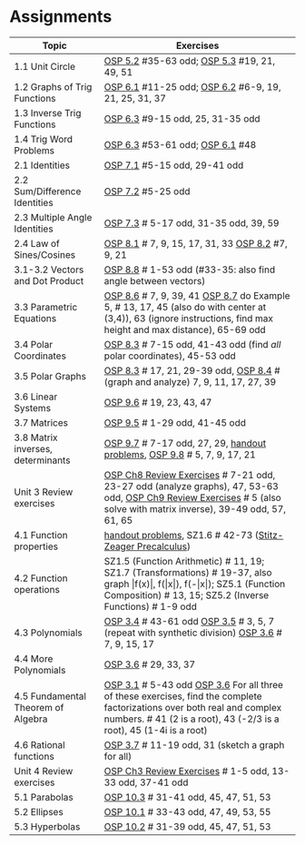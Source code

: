 # Assignments 

|Topic|Exercises|
|-----|---------|
| 1.1 Unit Circle | [OSP 5.2](https://openstax.org/books/precalculus/pages/5-2-unit-circle-sine-and-cosine-functions) #35-63 odd; [OSP 5.3](https://openstax.org/books/precalculus/pages/5-3-the-other-trigonometric-functions) #19, 21, 49, 51 |
| 1.2 Graphs of Trig Functions | [OSP 6.1](https://openstax.org/books/precalculus/pages/6-1-graphs-of-the-sine-and-cosine-functions) #11-25 odd; [OSP 6.2](https://openstax.org/books/precalculus/pages/6-2-graphs-of-the-other-trigonometric-functions) #6-9, 19, 21, 25, 31, 37 |
| 1.3 Inverse Trig Functions | [OSP 6.3](https://openstax.org/books/precalculus/pages/6-3-inverse-trigonometric-functions) #9-15 odd, 25, 31-35 odd |
| 1.4 Trig Word Problems | [OSP 6.3](https://openstax.org/books/precalculus/pages/6-3-inverse-trigonometric-functions) #53-61 odd; [OSP 6.1](https://openstax.org/books/precalculus/pages/6-1-graphs-of-the-sine-and-cosine-functions) #48 |
| 2.1 Identities | [OSP 7.1](https://openstax.org/books/precalculus/pages/7-1-solving-trigonometric-equations-with-identities) #5-15 odd, 29-41 odd|
| 2.2 Sum/Difference Identities | [OSP 7.2](https://openstax.org/books/precalculus/pages/7-2-sum-and-difference-identities) #5-25 odd |
| 2.3 Multiple Angle Identities | [OSP 7.3](https://openstax.org/books/precalculus/pages/7-3-double-angle-half-angle-and-reduction-formulas) # 5-17 odd, 31-35 odd, 39, 59 |
| 2.4 Law of Sines/Cosines | [OSP 8.1](https://openstax.org/books/precalculus/pages/8-1-non-right-triangles-law-of-sines) # 7, 9, 15, 17, 31, 33 [OSP 8.2](https://openstax.org/books/precalculus/pages/8-2-non-right-triangles-law-of-cosines) #7, 9, 21 |
| 3.1-3.2 Vectors and Dot Product | [OSP 8.8](https://openstax.org/books/precalculus/pages/8-8-vectors) # 1-53 odd (#33-35: also find angle between vectors) |
| 3.3 Parametric Equations | [OSP 8.6](https://openstax.org/books/precalculus/pages/8-6-parametric-equations) # 7, 9, 39, 41 [OSP 8.7](https://openstax.org/books/precalculus/pages/8-7-parametric-equations-graphs) do Example 5, # 13, 17, 45 (also do with center at (3,4)), 63 (ignore instructions, find max height and max distance), 65-69 odd |
| 3.4 Polar Coordinates | [OSP 8.3](https://openstax.org/books/precalculus/pages/8-3-polar-coordinates) # 7-15 odd, 41-43 odd (find *all* polar coordinates), 45-53 odd |
| 3.5 Polar Graphs | [OSP 8.3](https://openstax.org/books/precalculus/pages/8-3-polar-coordinates) # 17, 21, 29-39 odd, [OSP 8.4](https://openstax.org/books/precalculus/pages/8-4-polar-coordinates-graphs) # (graph and analyze) 7, 9, 11, 17, 27, 39 |
| 3.6 Linear Systems | [OSP 9.6](https://openstax.org/books/precalculus/pages/9-6-solving-systems-with-gaussian-elimination) # 19, 23, 43, 47 |
| 3.7 Matrices | [OSP 9.5](https://openstax.org/books/precalculus/pages/9-5-matrices-and-matrix-operations) # 1-29 odd, 41-45 odd |
| 3.8 Matrix inverses, determinants | [OSP 9.7](https://openstax.org/books/precalculus/pages/9-7-solving-systems-with-inverses) # 7-17 odd, 27, 29, <a href="../assessments/pcha_3.8_homework.pdf">handout problems</a>, [OSP 9.8](https://openstax.org/books/precalculus/pages/9-8-solving-systems-with-cramers-rule) # 5, 7, 9, 17, 21 |
| Unit 3 Review exercises | [OSP Ch8 Review Exercises](https://openstax.org/books/precalculus/pages/8-review-exercises) # 7-21 odd, 23-27 odd (analyze graphs), 47, 53-63 odd, [OSP Ch9 Review Exercises](https://openstax.org/books/precalculus/pages/9-review-exercises) # 5 (also solve with matrix inverse), 39-49 odd, 57, 61, 65 |
| 4.1 Function properties | <a href="../assessments/pcha_4.1_homework.pdf">handout problems</a>, SZ1.6 # 42-73 ([Stitz-Zeager Precalculus](https://www.stitz-zeager.com/))|
| 4.2 Function operations | SZ1.5 (Function Arithmetic) # 11, 19; SZ1.7 (Transformations) # 19-37, also graph \|f(x)\|, f(\|x\|), f(-\|x\|); SZ5.1 (Function Composition) # 13, 15; SZ5.2 (Inverse Functions) # 1-9 odd |
| 4.3 Polynomials | [OSP 3.4](https://openstax.org/books/precalculus/pages/3-4-graphs-of-polynomial-functions) # 43-61 odd [OSP 3.5](https://openstax.org/books/precalculus/pages/3-5-dividing-polynomials) # 3, 5, 7 (repeat with synthetic division) [OSP 3.6](https://openstax.org/books/precalculus/pages/3-6-zeros-of-polynomial-functions) # 7, 9, 15, 17 |
| 4.4 More Polynomials | [OSP 3.6](https://openstax.org/books/precalculus/pages/3-6-zeros-of-polynomial-functions) # 29, 33, 37 | 
| 4.5 Fundamental Theorem of Algebra | [OSP 3.1](https://openstax.org/books/precalculus/pages/3-1-complex-numbers) # 5-43 odd [OSP 3.6](https://openstax.org/books/precalculus/pages/3-6-zeros-of-polynomial-functions) For all three of these exercises, find the complete factorizations over both real and complex numbers. # 41 (2 is a root), 43 (-2/3 is a root), 45 (1-4i is a root) | 
| 4.6 Rational functions | [OSP 3.7](https://openstax.org/books/precalculus/pages/3-7-rational-functions) # 11-19 odd, 31 (sketch a graph for all) | 
| Unit 4 Review exercises | [OSP Ch3 Review Exercises](https://openstax.org/books/precalculus/pages/3-review-exercises) # 1-5 odd, 13-33 odd, 37-41 odd|
| 5.1 Parabolas | [OSP 10.3](https://openstax.org/books/precalculus/pages/10-3-the-parabola) # 31-41 odd, 45, 47, 51, 53 | 
| 5.2 Ellipses | [OSP 10.1](https://openstax.org/books/precalculus/pages/10-1-the-ellipse) # 33-43 odd, 47, 49, 53, 55 | 
| 5.3 Hyperbolas | [OSP 10.2](https://openstax.org/books/precalculus/pages/10-2-the-hyperbola) # 31-39 odd, 45, 47, 51, 53 | 

